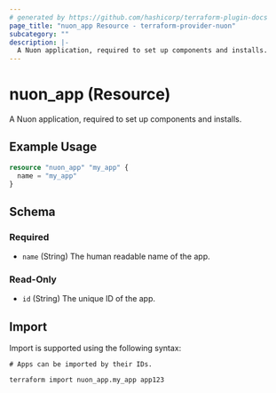 ```yaml
---
# generated by https://github.com/hashicorp/terraform-plugin-docs
page_title: "nuon_app Resource - terraform-provider-nuon"
subcategory: ""
description: |-
  A Nuon application, required to set up components and installs.
---
```


# nuon_app (Resource)

A Nuon application, required to set up components and installs.

## Example Usage

```terraform
resource "nuon_app" "my_app" {
  name = "my_app"
}
```

<!-- schema generated by tfplugindocs -->
## Schema

### Required

- `name` (String) The human readable name of the app.

### Read-Only

- `id` (String) The unique ID of the app.

## Import

Import is supported using the following syntax:

```shell
# Apps can be imported by their IDs.

terraform import nuon_app.my_app app123
```
